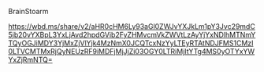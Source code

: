 BrainStoarm

https://wbd.ms/share/v2/aHR0cHM6Ly93aGl0ZWJvYXJkLm1pY3Jvc29mdC5jb20vYXBpL3YxLjAvd2hpdGVib2FyZHMvcmVkZWVtLzAyYjYxNDlhMTNmYTQyOGJiMDY3YjMxZjVlYjk4MzNmX0JCQTcxNzYyLTEyRTAtNDJFMS1CMzI0LTVCMTMxRjQyNEUzRF9iMDFjMjJjZi03OGY0LTRiMjItYTg4MS0yOTYxYWYxZjRmNTQ=
